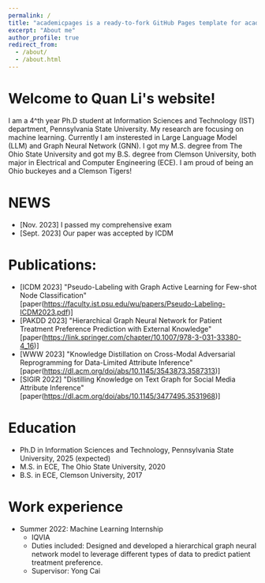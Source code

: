 ```yaml
---
permalink: /
title: "academicpages is a ready-to-fork GitHub Pages template for academic personal websites"
excerpt: "About me"
author_profile: true
redirect_from: 
  - /about/
  - /about.html
---
```


Welcome to Quan Li's website!
======
I am a 4^th year Ph.D student at Information Sciences and Technology (IST) department, Pennsylvania State University. My research are focusing on machine learning. Currently I am insterested in Large Language Model (LLM) and Graph Neural Network (GNN). I got my M.S. degree from The Ohio State University and got my B.S. degree from Clemson University, both major in Electrical and Computer Engineering (ECE). I am proud of being an Ohio buckeyes and a Clemson Tigers!

NEWS
======
* [Nov. 2023] I passed my comprehensive exam
* [Sept. 2023] Our paper was accepted by ICDM

Publications:
======
* [ICDM 2023] "Pseudo-Labeling with Graph Active Learning for Few-shot Node Classification" [paper(https://faculty.ist.psu.edu/wu/papers/Pseudo-Labeling-ICDM2023.pdf)]
* [PAKDD 2023] "Hierarchical Graph Neural Network for Patient Treatment Preference Prediction with External Knowledge" [paper(https://link.springer.com/chapter/10.1007/978-3-031-33380-4_16)]
* [WWW 2023] "Knowledge Distillation on Cross-Modal Adversarial Reprogramming for Data-Limited Attribute Inference" [paper(https://dl.acm.org/doi/abs/10.1145/3543873.3587313)]
* [SIGIR 2022] "Distilling Knowledge on Text Graph for Social Media Attribute Inference" [paper(https://dl.acm.org/doi/abs/10.1145/3477495.3531968)]

Education
======
* Ph.D in Information Sciences and Technology, Pennsylvania State University, 2025 (expected)
* M.S. in ECE, The Ohio State University, 2020
* B.S. in ECE, Clemson University, 2017

Work experience
======
* Summer 2022: Machine Learning Internship
  * IQVIA
  * Duties included: Designed and developed a hierarchical graph neural network model to leverage different types of data to predict patient treatment preference.
  * Supervisor: Yong Cai



